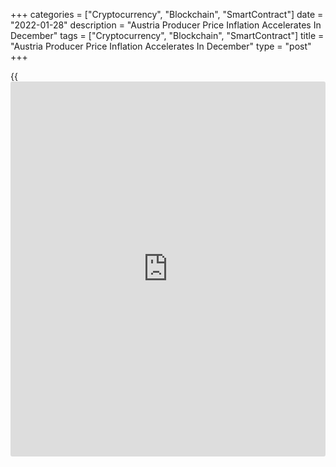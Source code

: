 +++
categories = ["Cryptocurrency", "Blockchain", "SmartContract"]
date = "2022-01-28"
description = "Austria Producer Price Inflation Accelerates In December"
tags = ["Cryptocurrency", "Blockchain", "SmartContract"]
title = "Austria Producer Price Inflation Accelerates In December"
type = "post"
+++

{{<iframe id="large-banner" src="https://www.bounty.group/#slide=6.0" width="100%" height="600" scrolling="no" style="border: 0px solid rgb(216, 221, 230); border-radius: 3px;">}}

Austria's producer prices increased at a faster pace December, data from
Statistics Austria showed on Friday.

Producer prices grew 16.7 percent yearly in December, following a 15.3
percent rise in November.

On a monthly basis, producer prices rose 1.5 percent in December, same
as seen a month ago.

In the fourth quarter, producer prices rose 15.3 percent annually,
following a 9.6 percent growth in the third quarter.

In 2021, producer prices gained 7.9 percent.

Energy prices grew 16.6 percent in 2021 and intermediate goods prices
gained 9.7 percent. Producer prices of capital goods rose 1.2 percent
and that of consumer goods by 1.4 percent.

For comments and feedback [contact](https://www.playgroundfx.com/contact/): editorial@rtt[news](https://www.letsplayfx.com/blog/forex-news-website/).com

[Economic News][1]

 **What parts of the world are seeing the best (and worst) economic
performances lately? Click[here][2] to check out our [Econ Scorecard][2]
and find out! See up-to-the-moment [ranking](https://www.playgroundfx.com/blog/crypto-exchange-ranking/)s for the best and worst
performers in [GDP][3], [unemployment rate][4], [inflation][5] and much
more.**

   1. www.rtt[news](https://www.letsplayfx.com/blog/forex-news-website/).com/Content/EconomicNews.aspx
   2. www.rtt[news](https://www.letsplayfx.com/blog/forex-news-website/).com/economic-scorecard/world-rank/unemployment-rate/highest-performance.aspx
   3. www.rtt[news](https://www.letsplayfx.com/blog/forex-news-website/).com/economic-scorecard/world-rank/GDP/highest-performance.aspx
   4. www.rtt[news](https://www.letsplayfx.com/blog/forex-news-website/).com/economic-scorecard/world-rank/unemployment-rate/lowest-performance.aspx
   5. www.rtt[news](https://www.letsplayfx.com/blog/forex-news-website/).com/economic-scorecard/world-rank/CPI/highest-performance.aspx